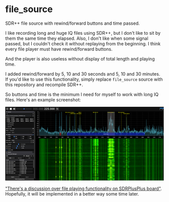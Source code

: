 # file_source

SDR++ file source with rewind/forward buttons and time passed.

I like recording long and huge IQ files using SDR++, but I don't like to sit by them the same time they elapsed. Also,
I don't like when some signal passed, but I couldn't check it without replaying from the beginning. I think every file
player must have rewind/forward buttons.

And the player is also useless without display of total length and playing time.

I added rewind/forward by 5, 10 and 30 seconds and 5, 10 and 30 minutes. If you'd like to use this functionality, simply
replace `file_source` source with this repository and recompile SDR++.

So buttons and time is the minimum I need for myself to work with long IQ files. Here's an example screenshot:

!["File Source with rewind/forward and elapsed/total time"](screenshots/rewind-forward-time.png?raw=true)

["There's a discussion over file playing functionality on SDRPlusPlus board"](https://github.com/AlexandreRouma/SDRPlusPlus/issues/129).
Hopefully, it will be implemented in a better way some time later.
